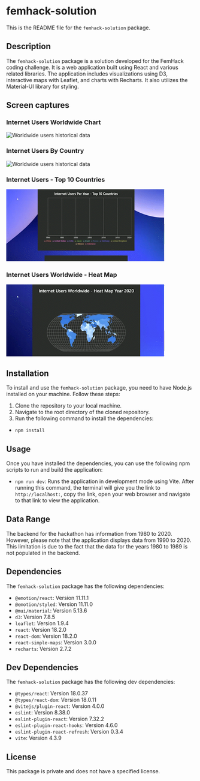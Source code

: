 # femhack-solution

This is the README file for the `femhack-solution` package.

## Description

The `femhack-solution` package is a solution developed for the FemHack coding challenge. It is a web application built using React and various related libraries. The application includes visualizations using D3, interactive maps with Leaflet, and charts with Recharts. It also utilizes the Material-UI library for styling.

## Screen captures

### Internet Users Worldwide Chart

![Worldwide users historical data](./src/assets/worldwide.gif)

### Internet Users By Country

![Worldwide users historical data](./src/assets/by_country.gif)

### Internet Users - Top 10 Countries

![Worldwide users historical data](./src/assets/top_ten.gif)

### Internet Users Worldwide - Heat Map

![Worldwide users historical data](./src/assets/heat_map.gif)

## Installation

To install and use the `femhack-solution` package, you need to have Node.js installed on your machine. Follow these steps:

1. Clone the repository to your local machine.
2. Navigate to the root directory of the cloned repository.
3. Run the following command to install the dependencies:

- `npm install`

## Usage

Once you have installed the dependencies, you can use the following npm scripts to run and build the application:

- `npm run dev`: Runs the application in development mode using Vite.
  After running this command, the terminal will give you the link to `http://localhost:`, copy the link, open your web browser and navigate to that link to view the application.

## Data Range

The backend for the hackathon has information from 1980 to 2020. However, please note that the application displays data from 1990 to 2020. This limitation is due to the fact that the data for the years 1980 to 1989 is not populated in the backend.

## Dependencies

The `femhack-solution` package has the following dependencies:

- `@emotion/react`: Version 11.11.1
- `@emotion/styled`: Version 11.11.0
- `@mui/material`: Version 5.13.6
- `d3`: Version 7.8.5
- `leaflet`: Version 1.9.4
- `react`: Version 18.2.0
- `react-dom`: Version 18.2.0
- `react-simple-maps`: Version 3.0.0
- `recharts`: Version 2.7.2

## Dev Dependencies

The `femhack-solution` package has the following dev dependencies:

- `@types/react`: Version 18.0.37
- `@types/react-dom`: Version 18.0.11
- `@vitejs/plugin-react`: Version 4.0.0
- `eslint`: Version 8.38.0
- `eslint-plugin-react`: Version 7.32.2
- `eslint-plugin-react-hooks`: Version 4.6.0
- `eslint-plugin-react-refresh`: Version 0.3.4
- `vite`: Version 4.3.9

## License

This package is private and does not have a specified license.
